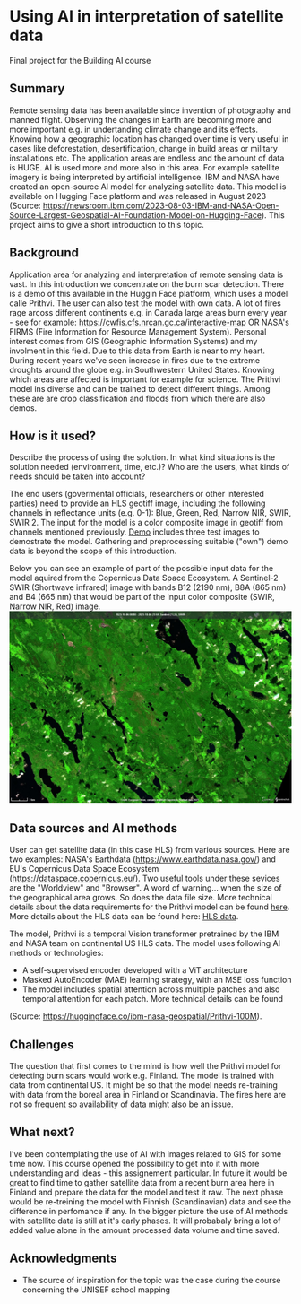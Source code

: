 <!-- This is the markdown template for the final project of the Building AI course, 
created by Reaktor Innovations and University of Helsinki. 
Copy the template, paste it to your GitHub README and edit! -->

# Using AI in interpretation of satellite data

Final project for the Building AI course

## Summary

Remote sensing data has been available since invention of photography and manned flight. Observing the changes in Earth are becoming more and more important e.g. in undertanding climate change and its effects. Knowing how a geographic location has changed over time is very useful in cases like deforestation, desertification, change in build areas or military installations etc. The application areas are endless and the amount of data is HUGE. AI is used more and more also in this area. For example satellite imagery is being interpreted by artificial intelligence. IBM and NASA have created an open-source AI model for analyzing satellite data. This model is available on Hugging Face platform and was released in August 2023 (Source: https://newsroom.ibm.com/2023-08-03-IBM-and-NASA-Open-Source-Largest-Geospatial-AI-Foundation-Model-on-Hugging-Face). This project aims to give a short introduction to this topic.

## Background

Application area for analyzing and interpretation of remote sensing data is vast. In this introduction we concentrate on the burn scar detection. There is a demo of this available in the Huggin Face platform, which uses a model calle Prithvi. The user can also test the model with own data. A lot of fires rage arcoss different continents e.g. in Canada large areas burn every year - see for example: https://cwfis.cfs.nrcan.gc.ca/interactive-map OR NASA's FIRMS (Fire Information for Resource Management System). Personal interest comes from GIS (Geographic Information Systems) and my involment in this field. Due to this data from Earth is near to my heart. During recent years we've seen increase in fires due to the extreme droughts around the globe e.g. in Southwestern United States. Knowing which areas are affected is important for example for science. The Prithvi model ins diverse and can be trained to detect different things. Among these are are crop classification and floods from which there are also demos. 

## How is it used?

Describe the process of using the solution. In what kind situations is the solution needed (environment, time, etc.)? Who are the users, what kinds of needs should be taken into account?

The end users (govermental officials, researchers or other interested parties) need to provide an HLS geotiff image, including the following channels in reflectance units (e.g. 0-1): Blue, Green, Red, Narrow NIR, SWIR, SWIR 2. The input for the model is a color composite image in geotiff from channels mentioned previously. [Demo](https://huggingface.co/spaces/ibm-nasa-geospatial/Prithvi-100M-Burn-scars-demo) includes three test images to demostrate the model. Gathering and preprocessing suitable ("own") demo data is beyond the scope of this introduction.        

Below you can see an example of part of the possible input data for the model aquired from the Copernicus Data Space Ecosystem. A Sentinel-2 SWIR (Shortwave infrared) image with bands B12 (2190 nm), B8A (865 nm) and B4 (665 nm) that would be part of the input color composite (SWIR, Narrow NIR, Red) image. 
![Cat](2023-10-06-00_00_2023-10-06-23_59_Sentinel-2_L2A_SWIR.jpg)

## Data sources and AI methods
User can get satellite data (in this case HLS) from various sources. Here are two examples: NASA's Earthdata (https://www.earthdata.nasa.gov/) and EU's Copernicus Data Space Ecosystem (https://dataspace.copernicus.eu/). Two useful tools under these sevices are the "Worldview" and "Browser". A word of warning... when the size of the geographical area grows. So does the data file size. More technical details about the data requirements for the Prithvi model can be found [here](https://huggingface.co/ibm-nasa-geospatial/Prithvi-100M-burn-scar). More details about the HLS data can be found here: [HLS data](https://www.earthdata.nasa.gov/esds/harmonized-landsat-sentinel-2#:~:text=The%20Harmonized%20Landsat%20Sentinel-2%20%28HLS%29%20project%20is%20an,product%20with%20observations%20every%20two%20to%20three%20days).

The model, Prithvi is a temporal Vision transformer pretrained by the IBM and NASA team on continental US HLS data. The model uses following AI methods or technologies:
* A self-supervised encoder developed with a ViT architecture
* Masked AutoEncoder (MAE) learning strategy, with an MSE loss function
* The model includes spatial attention across multiple patches and also temporal attention for each patch. More technical details can be found
  
(Source: https://huggingface.co/ibm-nasa-geospatial/Prithvi-100M).

## Challenges

The question that first comes to the mind is how well the Prithvi model for detecting burn scars would work e.g. Finland. The model is trained with data from continental US. It might be so that the model needs re-training with data from the boreal area in Finland or Scandinavia. The fires here are not so frequent so availability of data might also be an issue. 

## What next?

I've been contemplating the use of AI with images related to GIS for some time now. This course opened the possibility to get into it with more understanding and ideas - this assignement particular. In future it would be great to find time to gather satellite data from a recent burn area here in Finland and prepare the data for the model and test it raw. The next phase would be re-treining the model with Finnish (Scandinavian) data and see the difference in perfomance if any. In the bigger picture the use of AI methods with satellite data is still at it's early phases. It will probabaly bring a lot of added value alone in the amount processed data volume and time saved.  


## Acknowledgments

* The source of inspiration for the topic was the case during the course concerning the UNISEF school mapping
